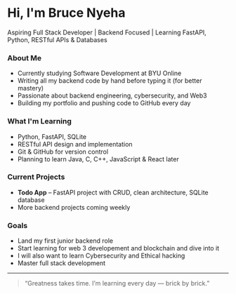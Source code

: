 # Hi, I'm Bruce Nyeha

Aspiring Full Stack Developer | Backend Focused | Learning FastAPI, Python, RESTful APIs & Databases

### About Me
- Currently studying Software Development at BYU Online
- Writing all my backend code by hand before typing it (for better mastery)
- Passionate about backend engineering, cybersecurity, and Web3
- Building my portfolio and pushing code to GitHub every day

### What I'm Learning
- Python, FastAPI, SQLite
- RESTful API design and implementation
- Git & GitHub for version control
- Planning to learn Java, C, C++, JavaScript & React later

### Current Projects
- **Todo App** – FastAPI project with CRUD, clean architecture, SQLite database
- More backend projects coming weekly

### Goals
- Land my first junior backend role
- Start learning for web 3 developement and blockchain and dive into it
- I will also want to learn Cybersecurity and Ethical hacking
- Master full stack development
  

---

> “Greatness takes time. I’m learning every day — brick by brick.”
